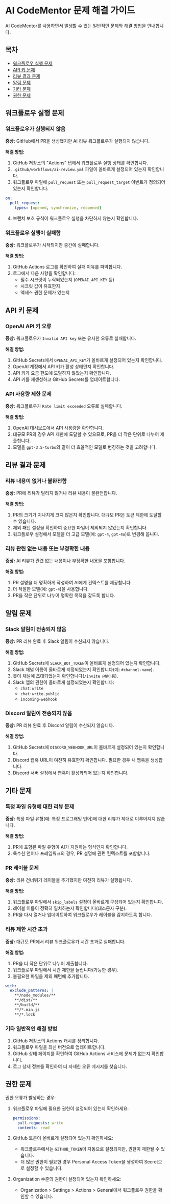 # AI CodeMentor 문제 해결 가이드

AI CodeMentor를 사용하면서 발생할 수 있는 일반적인 문제와 해결 방법을 안내합니다.

## 목차
- [워크플로우 실행 문제](#워크플로우-실행-문제)
- [API 키 문제](#api-키-문제)
- [리뷰 결과 문제](#리뷰-결과-문제)
- [알림 문제](#알림-문제)
- [기타 문제](#기타-문제)
- [권한 문제](#권한-문제)

## 워크플로우 실행 문제

### 워크플로우가 실행되지 않음

**증상:** GitHub에서 PR을 생성했지만 AI 리뷰 워크플로우가 실행되지 않습니다.

**해결 방법:**
1. GitHub 저장소의 "Actions" 탭에서 워크플로우 실행 상태를 확인합니다.
2. `.github/workflows/ai-review.yml` 파일이 올바르게 설정되어 있는지 확인합니다.
3. 워크플로우 파일에 `pull_request` 또는 `pull_request_target` 이벤트가 정의되어 있는지 확인합니다.

```yaml
on:
  pull_request:
    types: [opened, synchronize, reopened]
```

4. 브랜치 보호 규칙이 워크플로우 실행을 차단하지 않는지 확인합니다.

### 워크플로우 실행이 실패함

**증상:** 워크플로우가 시작되지만 중간에 실패합니다.

**해결 방법:**
1. GitHub Actions 로그를 확인하여 실패 이유를 파악합니다.
2. 로그에서 다음 사항을 확인합니다:
   - 필수 시크릿이 누락되었는지 (`OPENAI_API_KEY` 등)
   - 시크릿 값이 유효한지
   - 액세스 권한 문제가 있는지

## API 키 문제

### OpenAI API 키 오류

**증상:** 워크플로우가 `Invalid API key` 또는 유사한 오류로 실패합니다.

**해결 방법:**
1. GitHub Secrets에서 `OPENAI_API_KEY`가 올바르게 설정되어 있는지 확인합니다.
2. OpenAI 계정에서 API 키가 활성 상태인지 확인합니다.
3. API 키가 요금 한도에 도달하지 않았는지 확인합니다.
4. API 키를 재생성하고 GitHub Secrets를 업데이트합니다.

### API 사용량 제한 문제

**증상:** 워크플로우가 `Rate limit exceeded` 오류로 실패합니다.

**해결 방법:**
1. OpenAI 대시보드에서 API 사용량을 확인합니다.
2. 대규모 PR의 경우 API 제한에 도달할 수 있으므로, PR을 더 작은 단위로 나누어 제출합니다.
3. 모델을 `gpt-3.5-turbo`와 같이 더 효율적인 모델로 변경하는 것을 고려합니다.

## 리뷰 결과 문제

### 리뷰 내용이 없거나 불완전함

**증상:** PR에 리뷰가 달리지 않거나 리뷰 내용이 불완전합니다.

**해결 방법:**
1. PR의 크기가 지나치게 크지 않은지 확인합니다. 대규모 PR은 토큰 제한에 도달할 수 있습니다.
2. 제외 패턴 설정을 확인하여 중요한 파일이 제외되지 않았는지 확인합니다.
3. 워크플로우 설정에서 모델을 더 고급 모델(예: `gpt-4`, `gpt-4o`)로 변경해 봅니다.

### 리뷰 관련 없는 내용 또는 부정확한 내용

**증상:** AI 리뷰가 관련 없는 내용이나 부정확한 내용을 포함합니다.

**해결 방법:**
1. PR 설명을 더 명확하게 작성하여 AI에게 컨텍스트를 제공합니다.
2. 더 적절한 모델(예: `gpt-4`)을 사용합니다.
3. PR을 작은 단위로 나누어 명확한 목적을 갖도록 합니다.

## 알림 문제

### Slack 알림이 전송되지 않음

**증상:** PR 리뷰 완료 후 Slack 알림이 수신되지 않습니다.

**해결 방법:**
1. GitHub Secrets에 `SLACK_BOT_TOKEN`이 올바르게 설정되어 있는지 확인합니다.
2. Slack 채널 이름이 올바르게 지정되었는지 확인합니다(예: `#channel-name`).
3. 봇이 채널에 초대되었는지 확인합니다(`/invite @봇이름`).
4. Slack 앱의 권한이 올바르게 설정되었는지 확인합니다:
   - `chat:write`
   - `chat:write.public`
   - `incoming-webhook`

### Discord 알림이 전송되지 않음

**증상:** PR 리뷰 완료 후 Discord 알림이 수신되지 않습니다.

**해결 방법:**
1. GitHub Secrets에 `DISCORD_WEBHOOK_URL`이 올바르게 설정되어 있는지 확인합니다.
2. Discord 웹훅 URL이 여전히 유효한지 확인합니다. 필요한 경우 새 웹훅을 생성합니다.
3. Discord 서버 설정에서 웹훅이 활성화되어 있는지 확인합니다.

## 기타 문제

### 특정 파일 유형에 대한 리뷰 문제

**증상:** 특정 파일 유형(예: 특정 프로그래밍 언어)에 대한 리뷰가 제대로 이루어지지 않습니다.

**해결 방법:**
1. PR에 포함된 파일 유형이 AI가 지원하는 형식인지 확인합니다.
2. 특수한 언어나 프레임워크의 경우, PR 설명에 관련 컨텍스트를 포함합니다.

### PR 레이블 문제

**증상:** 리뷰 건너뛰기 레이블을 추가했지만 여전히 리뷰가 실행됩니다.

**해결 방법:**
1. 워크플로우 파일에서 `skip_labels` 설정이 올바르게 구성되어 있는지 확인합니다.
2. 레이블 이름이 정확히 일치하는지 확인합니다(대소문자 구분).
3. PR을 다시 열거나 업데이트하여 워크플로우가 레이블을 감지하도록 합니다.

### 리뷰 제한 시간 초과

**증상:** 대규모 PR에서 리뷰 워크플로우가 시간 초과로 실패합니다.

**해결 방법:**
1. PR을 더 작은 단위로 나누어 제출합니다.
2. 워크플로우 파일에서 시간 제한을 늘립니다(가능한 경우).
3. 불필요한 파일을 제외 패턴에 추가합니다.

```yaml
with:
  exclude_patterns: |
    **/node_modules/**
    **/dist/**
    **/build/**
    **/*.min.js
    **/*.lock
```

### 기타 일반적인 해결 방법

1. GitHub 저장소의 Actions 캐시를 정리합니다.
2. 워크플로우 파일을 최신 버전으로 업데이트합니다.
3. GitHub 상태 페이지를 확인하여 GitHub Actions 서비스에 문제가 없는지 확인합니다.
4. 로그 상세 정보를 확인하여 더 자세한 오류 메시지를 찾습니다.


## 권한 문제

권한 오류가 발생하는 경우:

1. 워크플로우 파일에 필요한 권한이 설정되어 있는지 확인하세요:
   ```yaml
   permissions:
     pull-requests: write
     contents: read
   ```

2. GitHub 토큰이 올바르게 설정되어 있는지 확인하세요:
   - 워크플로우에서는 `GITHUB_TOKEN`이 자동으로 설정되지만, 권한이 제한될 수 있습니다.
   - 더 많은 권한이 필요한 경우 Personal Access Token을 생성하여 Secret으로 설정할 수 있습니다.

3. Organization 수준의 권한이 설정되어 있는지 확인하세요:
   - Organization > Settings > Actions > General에서 워크플로우 권한을 확인할 수 있습니다. 